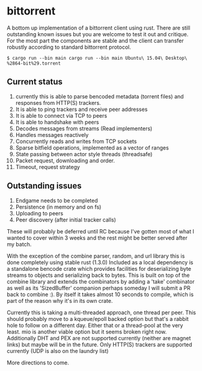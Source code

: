 # bittorrent

A bottom up implementation of a bittorrent client using rust. There are still outstanding known issues but you are welcome to test it out and critique. For the most part the components are stable and the client can transfer robustly according to standard bittorrent protocol.

```
$ cargo run --bin main cargo run --bin main Ubuntu\ 15.04\ Desktop\ %2864-bit%29.torrent
```

## Current status
1. currently this is able to parse bencoded metadata (torrent files) and responses from HTTP(S) trackers.
2. It is able to ping trackers and receive peer addresses
3. It is able to connect via TCP to peers
4. It is able to handshake with peers
5. Decodes messages from streams (Read implementers)
6. Handles messages reactively
7. Concurrently reads and writes from TCP sockets
8. Sparse bitfield operations, implemented as a vector of ranges
9. State passing between actor style threads (threadsafe)
10. Packet request, downloading and order.
11. Timeout, request strategy

## Outstanding issues
1) Endgame needs to be completed
2) Persistence (in memory and on fs)
3) Uploading to peers
4) Peer discovery (after initial tracker calls)

These will probably be deferred until RC because I've gotten most of what I wanted to cover within 3 weeks and the rest might be better served after my batch.

With the exception of the combine parser, random, and url library this is done completely using stable rust (1.3.0)
Included as a local dependency is a standalone bencode crate which provides facilities for deserializing byte streams to objects and serializing back to bytes. This is built on top of the combine library and extends the combinators by adding a 'take' combinator as well as its 'SizedBuffer' companion perhaps someday I will submit a PR back to combine :). By itself it takes almost 10 seconds to compile, which is part of the reason why it's in its own crate.

Currently this is taking a multi-threaded approach, one thread per peer. This should probably move to a kqueue/epoll backed option but that's a rabbit hole to follow on a different day. Either that or a thread-pool at the very least. mio is another viable option but it seems broken right now.
Additionally DHT and PEX are not supported currently (neither are magnet links) but maybe will be in the future.
Only HTTP(S) trackers are supported currently (UDP is also on the laundry list)


More directions to come.

